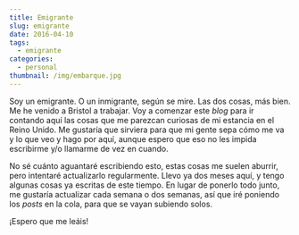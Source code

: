 ```yaml
---
title: Emigrante
slug: emigrante
date: 2016-04-10
tags: 
  - emigrante
categories:
  - personal
thumbnail: /img/embarque.jpg
---
```


Soy un emigrante. O un inmigrante, según se mire. Las dos cosas, más
bien. Me he venido a Bristol a trabajar. Voy a comenzar este *blog*
para ir contando aquí las cosas que me parezcan curiosas de mi
estancia en el Reino Unido. Me gustaría que sirviera para que mi gente
sepa cómo me va y lo que veo y hago por aquí, aunque espero que eso no
les impida escribirme y/o llamarme de vez en cuando.

No sé cuánto aguantaré escribiendo esto, estas cosas me suelen
aburrir, pero intentaré actualizarlo regularmente. Llevo ya dos meses
aquí, y tengo algunas cosas ya escritas de este tiempo. En lugar de
ponerlo todo junto, me gustaría actualizar cada semana o dos semanas,
así que iré poniendo los *posts* en la cola, para que se vayan
subiendo solos.

¡Espero que me leáis!
